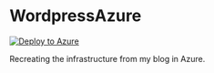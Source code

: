 # WordpressAzure
[![Deploy to Azure](https://aka.ms/deploytoazurebutton)](https://portal.azure.com/#create/Microsoft.Template/uri/https://raw.githubusercontent.com/Reece-CN/WordpressAzure/master/WordpressDeployment.json)

Recreating the infrastructure from my blog in Azure. 
